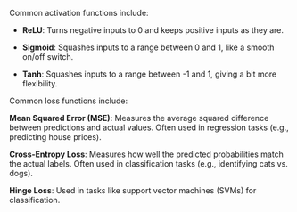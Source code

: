 Common activation functions include:

- **ReLU**: Turns negative inputs to 0 and keeps positive inputs as they are.

- **Sigmoid**: Squashes inputs to a range between 0 and 1, like a smooth on/off switch.

- **Tanh**: Squashes inputs to a range between -1 and 1, giving a bit more flexibility.


Common loss functions include:

**Mean Squared Error (MSE)**: Measures the average squared difference between predictions and actual values. Often used in regression tasks (e.g., predicting house prices).

**Cross-Entropy Loss**: Measures how well the predicted probabilities match the actual labels. Often used in classification tasks (e.g., identifying cats vs. dogs).

**Hinge Loss**: Used in tasks like support vector machines (SVMs) for classification.
